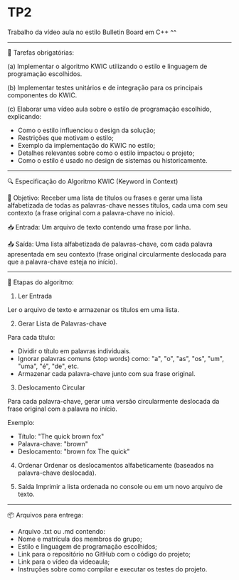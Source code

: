 # TP2
 Trabalho da vídeo aula no estilo Bulletin Board em C++
 ^^

-----------------------------------------------------------------

📌 Tarefas obrigatórias:

(a) Implementar o algoritmo KWIC utilizando o estilo e linguagem de programação escolhidos.

(b) Implementar testes unitários e de integração para os principais componentes do KWIC.

(c) Elaborar uma vídeo aula sobre o estilo de programação escolhido, explicando:

- Como o estilo influenciou o design da solução;
- Restrições que motivam o estilo;
- Exemplo da implementação do KWIC no estilo;
- Detalhes relevantes sobre como o estilo impactou o projeto;
- Como o estilo é usado no design de sistemas ou historicamente.

------------------------------------------------------------------------

🔍 Especificação do Algoritmo KWIC (Keyword in Context)

🎯 Objetivo:
Receber uma lista de títulos ou frases e gerar uma lista alfabetizada de todas as palavras-chave nesses títulos, cada uma com seu contexto (a frase original com a palavra-chave no início).

📥 Entrada:
Um arquivo de texto contendo uma frase por linha.

📤 Saída:
Uma lista alfabetizada de palavras-chave, com cada palavra apresentada em seu contexto (frase original circularmente deslocada para que a palavra-chave esteja no início).

------------------------------------------------------------------------

🧠 Etapas do algoritmo:

1) Ler Entrada

Ler o arquivo de texto e armazenar os títulos em uma lista.

2) Gerar Lista de Palavras-chave

Para cada título:

- Dividir o título em palavras individuais.
- Ignorar palavras comuns (stop words) como: "a", "o", "as", "os", "um", "uma", "é", "de", etc.
- Armazenar cada palavra-chave junto com sua frase original.

3) Deslocamento Circular

Para cada palavra-chave, gerar uma versão circularmente deslocada da frase original com a palavra no início.

Exemplo:

- Título: "The quick brown fox"
- Palavra-chave: "brown"
- Deslocamento: "brown fox The quick"

4) Ordenar
Ordenar os deslocamentos alfabeticamente (baseados na palavra-chave deslocada).

5) Saída
Imprimir a lista ordenada no console ou em um novo arquivo de texto.


------------------------------------------------------------------------

📦 Arquivos para entrega:
- Arquivo .txt ou .md contendo:
- Nome e matrícula dos membros do grupo;
- Estilo e linguagem de programação escolhidos;
- Link para o repositório no GitHub com o código do projeto;
- Link para o vídeo da videoaula;
- Instruções sobre como compilar e executar os testes do projeto.

